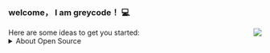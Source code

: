 ### welcome， I am greycode！ 💻

<img align="right" src="https://github-readme-stats.vercel.app/api?username=greycode9&show_icons=true&icon_color=805AD5&text_color=718096&bg_color=ffffff&hide_title=true" />
Here are some ideas to get you started:

<details>
<summary>About Open Source </summary>

- 🔭 I’m currently working on ...
- 🌱 I’m currently learning ...
- 👯 I’m looking to collaborate on ...
- 🤔 I’m looking for help with ...
- 💬 Ask me about ...
- 📫 How to reach me: ...
- 😄 Pronouns: ...
- ⚡ Fun fact: ...

</details>


